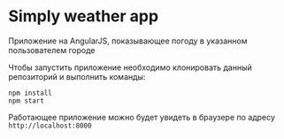 # Simply weather app

Приложение на AngularJS, показывающее погоду в указанном пользователем городе

Чтобы запустить приложение необходимо клонировать данный репозиторий и выполнить команды:

```
npm install
npm start
```

Работающее приложение можно будет увидеть в браузере по адресу `http://localhost:8000`
